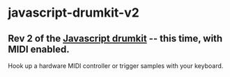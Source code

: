 # javascript-drumkit-v2

## Rev 2 of the [Javascript drumkit](https://theemattoliver.github.io/javascript-drumkit) -- this time, with MIDI enabled.

Hook up a hardware MIDI controller or trigger samples with your keyboard. 
